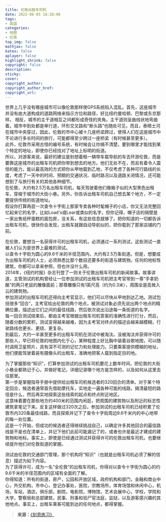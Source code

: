 ```yaml
---
title: 伦敦出租车司机
date: 2022-06-05 18:28:08
tags:
- 英国
categories:
- 地图
- 伦敦
top_img: false
mathjax: false
katex: false
aplayer: false
highlight_shrink: false
copyright: false
description:
sticky:
cover:
copyright_author:
copyright_author_href:
copyright_url:
---
```

世界上几乎没有哪座城市可以像伦敦那样使GPS系统陷入混乱。首先，这座城市并没有由大道构成的道路网络来指示方位和路径，好比纽约曼哈顿、巴黎或东京那样。  <!--more-->
相反，城市的主干道相互之间都形成奇怪的夹角。主干道则呈曲线状地弯曲着。城市中到处都是单行道，环形交叉路和“断头路”也随处可见，而且，泰晤士河在城市中央穿过，因此，伦敦的市中心被十几座桥梁跨过，使得人们在这座城市中不论进行多长时间的旅行，可能都得至少跨过一座桥梁（有时候甚至更多）。  
此外，伦敦市采用古怪的编号系统，有时候会让你搞不清楚，要到哪里才能找到某个特定的地址，即使你已经找对了地址上标明的街道。  
所以，对游客来说，最好的建议是别想着租一辆带车载导航的车去环游伦敦，而是要靠这座城市的出租车司机把你带到想去的地方。他们无处不在，而且有着令人震惊的能力，能以最高效的方式把你从甲地载到乙地，不仅考虑了各种可行路线的长度，考虑了一天中的时间、预期的交通状况、临时路况以及道路关闭情况，还可能想到了与旅行有关的其他各种细节。  
在伦敦，大约有2.5万名出租车司机，每天驾驶着他们像箱子似的大型黑色出租车，穿梭于城市的大街小巷。另外，你告诉出租车司机自己想去某个地方，不一定要提供传统的街道地址。  
假设你打算再逛一次查令十字街上那家专卖各种时髦帽子的小店，你又无法完整回忆起来它的名字，比如Load's或Lear或类似的名字，但你记得，帽子店的隔壁是一家出售纸杯蛋糕的面包房，没关系，有这些信息就够了。把你知道的一切都告诉出租车司机，很快你会发现，出租车就跟自动导航似的，把你载到了那家店铺的门前。  
 
在伦敦，要想当一名获得许可的出租车司机，必须通过一系列测试，这些测试一直被人们认为是世界上最难的测试。  
以查令十字街为圆心的9.6千米的半径范围内，大约有2.5万条街道。但是，想要成为出租车司机的人士，必须熟悉比那个数目还要多的街道与建筑物。任何的地标性建筑，你都可以拿来参照，但也许没什么用。  
2014年，《纽约时报》杂志刊登了一则关于伦敦出租车司机的新闻故事。故事讲道，主管测试的机构曾经让一位参加测试的出租车司机把主考官带到一尊“手拿奶酪”的两只老鼠的雕像面前；那尊雕像只有1英尺高（约为0.3米），周围全是高耸入云的建筑物。  
参加测试的出租车司机还得向主考官显示，他们可以尽快从甲地到达乙地。测试包括很多“回合”，主考官给出伦敦的两个地点，被测试对象必须先说出两个地点的精确位置，描述出它们之间的最佳线路，然后依次说出沿途每一条街道的名字。  
每一回合测试结束后，都由主考官根据出租车司机答案的准确性进行打分，然后，随着分数的累积，测试变得越来越难，因为主考官对终点的描述会越来越模糊，行驶路线也更长、更绕、更复杂。  
到最后，大约一半甚至更多的出租车司机在测试中被淘汰。没被淘汰并获得许可的那些人，早已将伦敦的地图内化于心，某种程度上好比胸中装着谷歌地图，可以随时调用卫星照片，具有深不可测的记忆力和处理能力。只要乘客提供模糊的地址，他们便能驾驶着装有摄像头的出租车，准确地把客人载到指定目的地。  
 
为了掌握那些“知识”，打算参加测试的出租车司机要花上数年时间，把伦敦的大街小巷全都熟记于心，并做好笔记，详细记录哪个地方是怎样的，以及如何从这里去往那里。  
第一步是掌握指导手册中提供给出租车司机候选者的320回合的清单。对于某个特定回合，候选者通常首先借助摩托车，实地走一遍各种可能的线路，搞清最短的路径是什么，然后再实地探索这些线索的起点和终点附近地区。  
这意味着要在那些地方约400米的范围内闲逛，把周围的建筑物以及附近的标志性建筑拿笔记下来。反复这样做过320次之后，参加测试的出租车司机已经积累了伦敦市内320条最佳线路，而且探索并记下了查令十字街周边9.6千米内的中心地带的每一处位置。  
这是一个开始，但成功的候选者还得继续挑战自己，以确定许多其他回合的最佳路线是不是也在清单上，并记下他们此前可能漏记了的，或者也许是最近才建成的建筑物和地标。事实上，即使是已经通过测试并获得许可的伦敦出租车司机，也要继续提升他们对伦敦街道的掌握。  
 
测试由伦敦的交通部门管理，那个机构将“知识”（也就是出租车司机必须了解的信息）描述为如下内容。  
为了获得许可，成为一名“全伦敦”的出租车司机，你得对以查令十字街为圆心的约9.6千米的半径范围内的区域有全面的了解。  
你得知道：所有的街道，房产，公园和开放区域，政府机构和部门，金融和商业中心，外交机构，市中心，登记办事处，医院，宗教场所，体育场馆和休闲中心，机场，车站，酒店，俱乐部，剧院，电影院，博物馆，艺术会展中心，学校，学院和大学，警察局和总部建筑，民事、刑事和验尸官法庭，监狱，以及游客感兴趣的其他地点。事实上，出租车乘客可能到达的任何地点，都得掌握。  

>**来源：**[《刻意练习》](https://yamaeye.github.io/docs/#/读书/学习/刻意练习.md)  